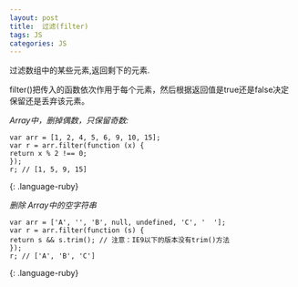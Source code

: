 ```yaml
---
layout: post
title:  过滤(filter)
tags: JS
categories: JS
---
```




过滤数组中的某些元素,返回剩下的元素.

filter()把传入的函数依次作用于每个元素，然后根据返回值是true还是false决定保留还是丢弃该元素。



*Array中，删掉偶数，只保留奇数:*
~~~
var arr = [1, 2, 4, 5, 6, 9, 10, 15];
var r = arr.filter(function (x) {
return x % 2 !== 0;
});
r; // [1, 5, 9, 15]
~~~
{: .language-ruby}




*删除 Array中的空字符串*
~~~
var arr = ['A', '', 'B', null, undefined, 'C', '  '];
var r = arr.filter(function (s) {
return s && s.trim(); // 注意：IE9以下的版本没有trim()方法
});
r; // ['A', 'B', 'C']
~~~
{: .language-ruby}

